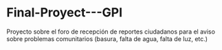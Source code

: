 # Final-Proyect---GPI
Proyecto sobre el foro de recepción de reportes ciudadanos para el aviso sobre problemas comunitarios (basura, falta de agua, falta de luz, etc.)
